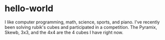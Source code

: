 # hello-world
I like computer programming, math, science, sports, and piano.
I've recently been solving rubik's cubes and participated in a competition.
The Pyramix, Skewb, 3x3, and the 4x4 are the 4 cubes I have right now.

